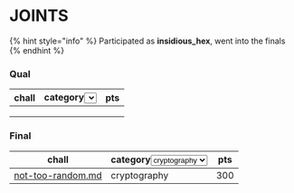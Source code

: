 # JOINTS

{% hint style="info" %}
Participated as **insidious\_hex**, went into the finals
{% endhint %}

### Qual

<table><thead><tr><th>chall</th><th>category<select></select></th><th>pts</th></tr></thead><tbody><tr><td></td><td></td><td></td></tr><tr><td></td><td></td><td></td></tr><tr><td></td><td></td><td></td></tr></tbody></table>

### Final

<table><thead><tr><th>chall</th><th>category<select><option value="N2BJ5rz7hm8U" label="cryptography" color="blue"></option></select></th><th>pts</th></tr></thead><tbody><tr><td><a data-mention href="not-too-random.md">not-too-random.md</a></td><td><span data-option="N2BJ5rz7hm8U">cryptography</span></td><td>300</td></tr></tbody></table>
